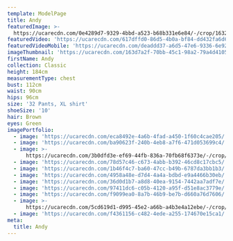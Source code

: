 ```yaml
---
template: ModelPage
title: Andy
featuredImage: >-
  https://ucarecdn.com/0e4289d7-9329-4bbd-a523-b68b331e6e84/-/crop/1632x944/0,0/-/preview/
featuredVideo: 'https://ucarecdn.com/617dffd0-86d5-4b0a-bf84-dd432fa6d6bb/'
featuredVideoMobile: 'https://ucarecdn.com/deaddd37-a6d5-47e6-9336-6e927a11cb29/'
imageThumbnail: 'https://ucarecdn.com/163d7a2f-70bb-45c1-98a2-79a4d4105e39/'
firstName: Andy
collection: Classic
height: 184cm
measurementType: chest
bust: 112cm
waist: 90cm
hips: 96cm
size: '32 Pants, XL shirt'
shoeSize: '10'
hair: Brown
eyes: Green
imagePortfolio:
  - image: 'https://ucarecdn.com/eca8492e-4a6b-4fad-a450-1f60c4cae205/'
  - image: 'https://ucarecdn.com/ba90623f-240b-4eb8-a7f6-471d053699c4/'
  - image: >-
      https://ucarecdn.com/3b0dfd3e-ef69-44fb-836a-70fb68f6373e/-/crop/4876x7752/588,15/-/preview/
  - image: 'https://ucarecdn.com/78d57c46-c673-4abb-b392-46cd8c17cbc5/'
  - image: 'https://ucarecdn.com/1b46f4c7-ba60-47cc-b49b-6787da3bb1b3/'
  - image: 'https://ucarecdn.com/4958a48e-d7d4-4a4a-bdbd-e9a4466b30eb/'
  - image: 'https://ucarecdn.com/36d0d1b7-a8d8-40ea-9154-7442aa7adf7e/'
  - image: 'https://ucarecdn.com/97411dc6-c05b-4120-a95f-d51e8ac3779e/'
  - image: 'https://ucarecdn.com/f9099ea0-8a7b-46b9-be7b-d660a76d7606/'
  - image: >-
      https://ucarecdn.com/5cd619d1-d995-45e2-a66b-a4b3e4a12ebe/-/crop/359x568/54,0/-/preview/
  - image: 'https://ucarecdn.com/f4361156-c482-4ede-a255-174670e15ca1/'
meta:
  title: Andy
---
```


